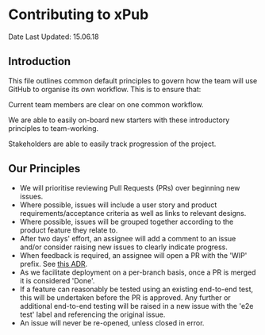 # Contributing to xPub

Date Last Updated: 15.06.18

## Introduction

This file outlines common default principles to govern how the team will use GitHub to organise its own workflow. This is to ensure that:

Current team members are clear on one common workflow.

We are able to easily on-board new starters with these introductory principles to team-working.

Stakeholders are able to easily track progression of the project.

## Our Principles

* We will prioritise reviewing Pull Requests (PRs) over beginning new issues.
* Where possible, issues will include a user story and product requirements/acceptance criteria as well as links to relevant designs.
* Where possible, issues will be grouped together according to the product feature they relate to.
* After two days' effort, an assignee will add a comment to an issue and/or consider raising new issues to clearly indicate progress.
* When feedback is required, an assignee will open a PR with the 'WIP' prefix. See [this ADR](https://github.com/elifesciences/elife-xpub/blob/develop/docs/adr/0001-pull-request-workflow.md).
* As we facilitate deployment on a per-branch basis, once a PR is merged it is considered 'Done'.
* If a feature can reasonably be tested using an existing end-to-end test, this will be undertaken before the PR is approved. Any further or additional end-to-end testing will be raised in a new issue with the 'e2e test' label and referencing the original issue.
* An issue will never be re-opened, unless closed in error.

